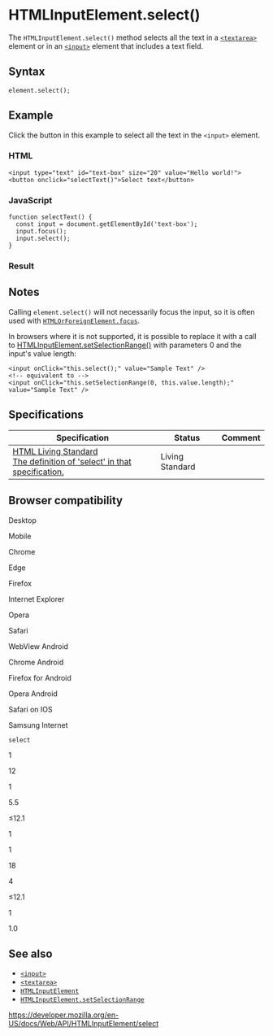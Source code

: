 # HTMLInputElement.select()

The `HTMLInputElement.select()` method selects all the text in a [`<textarea>`](https://developer.mozilla.org/en-US/docs/Web/HTML/Element/textarea) element or in an [`<input>`](https://developer.mozilla.org/en-US/docs/Web/HTML/Element/input) element that includes a text field.

## Syntax

    element.select();

## Example

Click the button in this example to select all the text in the `<input>` element.

### HTML

    <input type="text" id="text-box" size="20" value="Hello world!">
    <button onclick="selectText()">Select text</button>

### JavaScript

    function selectText() {
      const input = document.getElementById('text-box');
      input.focus();
      input.select();
    }

### Result

## Notes

Calling `element.select()` will not necessarily focus the input, so it is often used with [`HTMLOrForeignElement.focus`](../htmlorforeignelement/focus).

In browsers where it is not supported, it is possible to replace it with a call to [HTMLInputElement.setSelectionRange()](setselectionrange) with parameters 0 and the input's value length:

    <input onClick="this.select();" value="Sample Text" />
    <!-- equivalent to -->
    <input onClick="this.setSelectionRange(0, this.value.length);" value="Sample Text" />

## Specifications

<table><thead><tr class="header"><th>Specification</th><th>Status</th><th>Comment</th></tr></thead><tbody><tr class="odd"><td><a href="https://html.spec.whatwg.org/multipage/forms.html#dom-textarea/input-select">HTML Living Standard<br />
<span class="small">The definition of 'select' in that specification.</span></a></td><td><span class="spec-living">Living Standard</span></td><td></td></tr></tbody></table>

## Browser compatibility

Desktop

Mobile

Chrome

Edge

Firefox

Internet Explorer

Opera

Safari

WebView Android

Chrome Android

Firefox for Android

Opera Android

Safari on IOS

Samsung Internet

`select`

1

12

1

5.5

≤12.1

1

1

18

4

≤12.1

1

1.0

## See also

- [`<input>`](https://developer.mozilla.org/en-US/docs/Web/HTML/Element/input)
- [`<textarea>`](https://developer.mozilla.org/en-US/docs/Web/HTML/Element/textarea)
- [`HTMLInputElement`](../htmlinputelement)
- [`HTMLInputElement.setSelectionRange`](setselectionrange)

<a href="https://developer.mozilla.org/en-US/docs/Web/API/HTMLInputElement/select" class="_attribution-link">https://developer.mozilla.org/en-US/docs/Web/API/HTMLInputElement/select</a>
